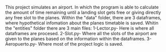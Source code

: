 This project simulates an airport. In which the program is able to calculate the amount of time remaining until a landing slot gets free or giving directly any free slot to the planes.
Within the "data" folder, there are 3 dataframes, where hypothetical infomation about the planes timetable is saved.
Whitin the "entities" folder there are 3 main files: 
1-Lector.py- Here is where all dataframes are procesed. 
2-Slot.py- Where all the slots of the airport are given to the planes based on the information within the dataframes.
3-Aeropuerto.py- Where most of the project logic is saved.
